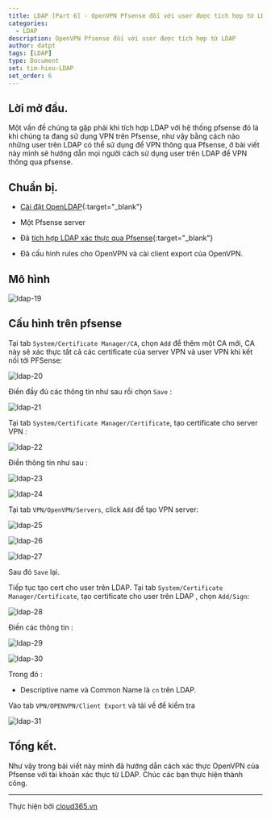 ```yaml
---
title: LDAP [Part 6] - OpenVPN Pfsense đối với user được tích hợp từ LDAP
categories:
  - LDAP
description: OpenVPN Pfsense đối với user được tích hợp từ LDAP
author: datpt
tags: [LDAP]
type: Document
set: tim-hieu-LDAP
set_order: 6
---
```


## Lời mở đầu.

Một vấn đề chúng ta gặp phải khi tích hợp LDAP với hệ thống pfsense đó là khi chúng ta đang sử dụng VPN trên Pfsense, như vậy bằng cách nào những user trên LDAP có thể sử dụng để VPN thông qua Pfsense, ở bài viết này mình sẽ hướng dẫn mọi người cách sử dụng user trên LDAP để VPN thông qua pfsense.

## Chuẩn bị.

- [Cài đặt OpenLDAP](https://cloud365.vn/ldap/LDAP-part-2-cai-dat-ldap-centos-7/){:target="_blank"}

- Một Pfsense server

- Đã [tích hợp LDAP xác thực qua Pfsense](https://cloud365.vn/ldap/LDAP-part-6-Tich-hop-LDAP-Pfsense-OpenVPN/){:target="_blank"}

- Đã cấu hình rules cho OpenVPN và cài client export của OpenVPN.

## Mô hình

![ldap-19](/images/img-ldap-datpt/ldap-19.png)

## Cấu hình trên pfsense

Tại tab `System/Certificate Manager/CA`, chọn `Add` để thêm một CA mới, CA này sẽ xác thực tất cả các certificate của server VPN và user VPN khi kết nối tới PFSense:

![ldap-20](/images/img-ldap-datpt/ldap-20.png)

Điền đầy đủ các thông tin như sau rồi chọn `Save` :

![ldap-21](/images/img-ldap-datpt/ldap-21.png)

Tại tab `System/Certificate Manager/Certificate`, tạo certificate cho server VPN :

![ldap-22](/images/img-ldap-datpt/ldap-22.png)

Điền thông tin như sau :

![ldap-23](/images/img-ldap-datpt/ldap-23.png)

![ldap-24](/images/img-ldap-datpt/ldap-24.png)

Tại tab `VPN/OpenVPN/Servers`, click `Add` để tạo VPN server:

![ldap-25](/images/img-ldap-datpt/ldap-25.png)

![ldap-26](/images/img-ldap-datpt/ldap-26.png)

![ldap-27](/images/img-ldap-datpt/ldap-27.png)

Sau đó `Save` lại.

Tiếp tục tạo cert cho user trên LDAP. Tại tab `System/Certificate Manager/Certificate`, tạo certificate cho user trên LDAP , chọn `Add/Sign`:

![ldap-28](/images/img-ldap-datpt/ldap-28.png)

Điền các thông tin :

![ldap-29](/images/img-ldap-datpt/ldap-29.png)

![ldap-30](/images/img-ldap-datpt/ldap-30.png)

Trong đó :

- Descriptive name và Common Name là `cn` trên LDAP.

Vào tab `VPN/OPENVPN/Client Export` và tải về để kiểm tra

![ldap-31](/images/img-ldap-datpt/ldap-31.png)

## Tổng kết.

Như vậy trong bài viết này mình đã hướng dẫn cách xác thực OpenVPN của Pfsense với tài khoản xác thực từ LDAP. Chúc các bạn thực hiện thành công.

---

Thực hiện bởi <a href="https://cloud365.vn/" target="_blank">cloud365.vn</a>